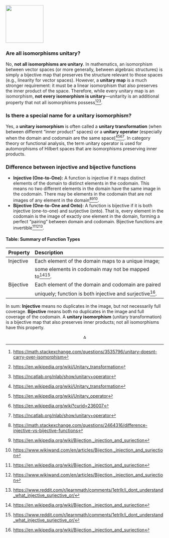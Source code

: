 <img src="https://r2cdn.perplexity.ai/pplx-full-logo-primary-dark%402x.png" class="logo" width="120"/>

### Are all isomorphisms unitary?

No, **not all isomorphisms are unitary**. In mathematics, an isomorphism between vector spaces (or more generally, between algebraic structures) is simply a bijective map that preserves the structure relevant to those spaces (e.g., linearity for vector spaces). However, a **unitary map** is a much stronger requirement: it must be a linear isomorphism that also preserves the inner product of the space. Therefore, while every unitary map is an isomorphism, **not every isomorphism is unitary**—unitarity is an additional property that not all isomorphisms possess[^1][^2][^3].

### Is there a special name for a unitary isomorphism?

Yes, a **unitary isomorphism** is often called a **unitary transformation** (when between different “inner product” spaces) or a **unitary operator** (especially when the domain and codomain are the same space)[^2][^4][^5][^3]. In category theory or functional analysis, the term unitary operator is used for automorphisms of Hilbert spaces that are isomorphisms preserving inner products.

### Difference between injective and bijective functions

- **Injective (One-to-One):** A function is injective if it maps distinct elements of the domain to distinct elements in the codomain. This means no two different elements in the domain have the same image in the codomain. There may be elements in the codomain that are not images of any element in the domain[^6][^7][^8].
- **Bijective (One-to-One and Onto):** A function is bijective if it is both injective (one-to-one) and surjective (onto). That is, every element in the codomain is the image of exactly one element in the domain, forming a perfect “pairing” between domain and codomain. Bijective functions are invertible[^7][^8][^9].


#### Table: Summary of Function Types

| Property | Description |
| :-- | :-- |
| Injective | Each element of the domain maps to a unique image; |
|  | some elements in codomain may not be mapped to[^7][^9]. |
| Bijective | Each element of the domain and codomain are paired |
|  | uniquely; function is both injective and surjective[^7]. |

In sum: **Injective** means no duplicates in the image, but not necessarily full coverage. **Bijective** means both no duplicates in the image and full coverage of the codomain. A **unitary isomorphism** (unitary transformation) is a bijective map that also preserves inner products; not all isomorphisms have this property.

<div style="text-align: center">⁂</div>

[^1]: https://math.stackexchange.com/questions/3535796/unitary-doesnt-carry-over-isomorphism

[^2]: https://en.wikipedia.org/wiki/Unitary_transformation

[^3]: https://ncatlab.org/nlab/show/unitary+operator

[^4]: https://en.wikipedia.org/wiki/Unitary_operator

[^5]: https://en.wikipedia.org/wiki?curid=236007

[^6]: https://math.stackexchange.com/questions/2464316/difference-injective-vs-bijective-functions

[^7]: https://en.wikipedia.org/wiki/Bijection,_injection_and_surjection

[^8]: https://www.wikiwand.com/en/articles/Bijection,_injection_and_surjection

[^9]: https://www.reddit.com/r/learnmath/comments/1etrllr/i_dont_understand_what_injective_surjective_or/

[^10]: https://library.fiveable.me/c-star-algebras/unit-6/unitary-equivalence-spatial-isomorphisms/study-guide/6LYzMQEGpXN5vcXA

[^11]: https://mathoverflow.net/questions/473817/when-is-a-linear-isomorphism-of-m-n-mathbbc-given-by-unitary-conjugation

[^12]: https://webusers.imj-prg.fr/~michael.harris/SatoTate/notes/unitarygroups.pdf

[^13]: https://www-fourier.ujf-grenoble.fr/~panchish/ETE LAMA 2018-AP/lecturesZETAS2018/Special unitary group - Wikipedia.pdf

[^14]: https://en.wikipedia.org/wiki/Special_unitary_group

[^15]: https://www.sciencedirect.com/science/article/pii/002186937890251X

[^16]: https://www.sciencedirect.com/science/article/pii/S0022247X13006239

[^17]: https://arxiv.org/abs/2208.11044

[^18]: https://groupprops.subwiki.org/wiki/Special_unitary_group

[^19]: https://www.mathsisfun.com/sets/injective-surjective-bijective.html

[^20]: https://math.stackexchange.com/questions/1029807/relationship-between-unit-endomorphisms-of-v-and-isomorphisms

